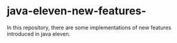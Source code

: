 # java-eleven-new-features-
In this repository, there are some implementations of new features introduced in java eleven.
